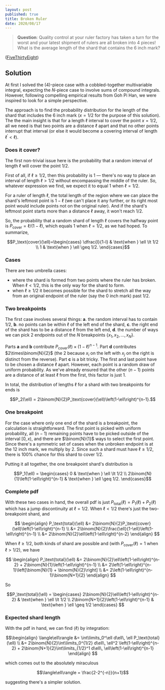 ```yaml
---
layout: post
published: true
title: Broken Ruler
date: 2020/08/17
---
```


>**Question**: Quality control at your ruler factory has taken a turn for the worst and your latest shipment of rulers are all broken into 4 pieces! What is the average length of the shard that contains the $\text{6 inch}$ mark?

<!--more-->

([FiveThirtyEight](https://fivethirtyeight.com/features/are-you-hip-enough-to-be-square/amp/?__twitter_impression=true))

## Solution

At first I solved the \(4\)-piece case with a cobbled-together multivariable integral, expecting the $N$-piece case to involve sums of compound integrals. However, following compelling empirical results from Goh Pi Han, we were inspired to look for a simple perspective.

The approach is to find the probability distribution for the length of the shard that includes the $\text{6 inch}$ mark ($x=1/2$ for the purpose of this solution). The the main insight is that for a length $\ell$ interval to cover the point $x = 1/2,$ all we need is that two points are a distance $\ell$ apart and that no other points interrupt that interval (or else it would become a covering interval of length $\ell^\prime < \ell$).

### Does it cover?

The first non-trivial issue here is the probability that a random interval of length $\ell$ will cover the point $1/2.$ 

First of all, if $\ell \geq 1/2,$ then this probability is $1$ — there's no way to place an interval of length $\ell > 1/2$ without encompassing the middle of the ruler. So, whatever expression we find, we expect it to equal $1$ when $\ell = 1/2.$

For a ruler of length $\ell,$ the total length of the region where we can place the shard's leftmost point is $1-\ell$ (we can't place it any further, or its right most point would include points not on the original ruler). And if the shard's leftmost point starts more than a distance $\ell$ away, it won't reach $1/2.$ 

So, the probability that a random shard of length $\ell$ covers the halfway point is $P_\text{cover} = \ell/(1-\ell),$ which equals $1$ when $\ell = 1/2,$ as we had hoped. To summarize,

$$P_\text{cover}(\ell)=\begin{cases}
\dfrac{l}{1-l} & \text{when } \ell \lt 1/2 \\
1 & \text{when } \ell \geq 1/2.
\end{cases}$$

### Cases

There are two umbrella cases:

- where the shard is formed from two points where the ruler has broken. When $\ell < 1/2$, this is the only way for the shard to form. 
- when $\ell \geq 1/2$ it becomes possible for the shard to stretch all the way from an original endpoint of the ruler (say the $0\text{ inch}$ mark) past $1/2.$ 

### Two breakpoints

The first case involves several things: **a**. the random interval has to contain $1/2,$ **b**. no points can be within $\ell$ of the left end of the shard, **c**. the right end of the shard has to be a distance $\ell$ from the left end, **d**. the number of ways we can pick $2$ endpoints out of the $N$ breakpoints $\{x_1,x_2,\ldots,x_N\}.$

Parts **a** and **b** contribute $P_\text{cover}(\ell)\times \left(1-\ell\right)^{n-1}.$ Part **d** contributes $2\times\binom{N}{2}$ (the $2$ because $x_i$ on the left with $x_j$ on the right is distinct from the reverse). Part **c** is a bit tricky. The first and last point have to be chosen a distance $\ell$ apart. However, each point is a random draw of uniform probability. As we've already ensured that the other $\left(n-1\right)$ points are a distance of at least $\ell$ from the first, this factor is just $1.$

In total, the distribution of lengths $\ell$ for a shard with two breakpoints for ends is 

$$P_2(\ell) = 2\binom{N}{2}P_\text{cover}(\ell)\left(1-\ell\right)^{n-1}.$$

### One breakpoint

For the case where only one end of the shard is a breakpoint, the calculation is straightforward. The first point is picked with uniform probability, all $\left(n-1\right)$ remaining points have to be picked outside of the interval $\left[0,x\right),$ and there are $\binom{N}{1}$ ways to select the first point. Since there's a symmetric set of cases when the unbroken endpoint is at the $\text{12 inch}$ mark, we multiply by $2$. Since such a shard must have $\ell\geq 1/2$, there is $100\%$ chance for this shard to cover $1/2.$ 

Putting it all together, the one breakpoint shard's distribution is 

$$P_1(\ell) = 
\begin{cases}
0 & \text{when } \ell \lt 1/2 \\
2\binom{N}{1}\left(1-\ell\right)^{n-1} & \text{when } \ell \geq 1/2.
\end{cases}$$

### Complete pdf

With these two cases in hand, the overall pdf is just $P_\text{total}(\ell) = P_1(\ell) + P_2(\ell)$ which has a jump discontinuity at $\ell=1/2$. When $\ell<1/2$ there's just the two-breakpoint shard, and

$$
\begin{align}
P_\text{total}(\ell) &= 2\binom{N}{2}P_\text{cover}(\ell)\left(1-\ell\right)^{n-1} \\
&= 2\binom{N}{2}\frac{\ell}{1-\ell}\left(1-\ell\right)^{n-1} \\
&= 2\binom{N}{2}\ell\left(1-\ell\right)^{n-2}
\end{align}
$$

When $\ell \geq 1/2,$ both kinds of shard are possible and (with $P_\text{cover}(\ell) = 1$ when $\ell > 1/2$), we have

$$
\begin{align}
P_\text{total}(\ell) &= 2\binom{N}{2}\ell\left(1-\ell\right)^{n-2} + 2\binom{N}{1}\left(1-\ell\right)^{n-1} \\
&= 2\left(1-\ell\right)^{n-1}\left[\binom{N}{1} + \binom{N}{2}\right] \\
&= 2\left(1-\ell\right)^{n-1}\binom{N+1}{2}
\end{align}
$$

So

$$P_\text{total}(\ell) = 
\begin{cases}
2\binom{N}{2}\ell\left(1-\ell\right)^{n-2} & \text{when } \ell \lt 1/2 \\
2\binom{N+1}{2}\left(1-\ell\right)^{n-1} & \text{when } \ell \geq 1/2
\end{cases}
$$

### Expected shard length

With the pdf in hand, we can find $\langle\ell\rangle$ by integration:

$$\begin{align}
\langle\ell\rangle &= \int\limits_0^\ell d\ell\, \ell P_\text{total}(\ell) \\
&= 2\binom{N}{2}\int\limits_0^{1/2} d\ell\, \ell^2 \left(1-\ell\right)^{n-2} + 2\binom{N+1}{2}\int\limits_{1/2}^1 d\ell\, \ell\left(1-\ell\right)^{n-1}
\end{align}
$$

which comes out to the absolutely miraculous

$$\langle\ell\rangle = \frac{2-2^{-n}}{n+1}$$

suggesting there's a simpler solution.


<br>
